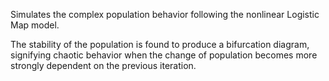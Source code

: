 Simulates the complex population behavior following the nonlinear Logistic Map model.

The stability of the population is found to produce a bifurcation diagram, signifying chaotic behavior when the change of population becomes more strongly dependent on the previous iteration.
